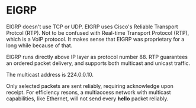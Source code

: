 # EIGRP

EIGRP doesn't use TCP or UDP. EIGRP uses Cisco's Reliable Transport Protcol (RTP). Not to be confused with Real-time Transport Protocol (RTP), which is a VoIP protocol. It makes sense that EIGRP was proprietary for a long while because of that.

EIGRP runs directly above IP layer as protocol number 88. RTP guarantees an ordered packet delivery, and supports both multicast and unicast traffic.

The multicast address is 224.0.0.10.

Only selected packets are sent reliably, requiring acknowledge upon receipt. For efficiency resons, a multiaccess network  with multicast capabilities, like Ethernet,  will not send every __hello__ packet reliably.